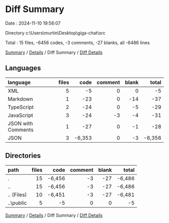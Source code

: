 # Diff Summary

Date : 2024-11-10 19:56:07

Directory c:\\Users\\murtin\\Desktop\\giga-chat\\src

Total : 15 files,  -6456 codes, -3 comments, -27 blanks, all -6486 lines

[Summary](results.md) / [Details](details.md) / Diff Summary / [Diff Details](diff-details.md)

## Languages
| language | files | code | comment | blank | total |
| :--- | ---: | ---: | ---: | ---: | ---: |
| XML | 5 | -5 | 0 | 0 | -5 |
| Markdown | 1 | -23 | 0 | -14 | -37 |
| TypeScript | 2 | -24 | 0 | -5 | -29 |
| JavaScript | 3 | -24 | -3 | -4 | -31 |
| JSON with Comments | 1 | -27 | 0 | -1 | -28 |
| JSON | 3 | -6,353 | 0 | -3 | -6,356 |

## Directories
| path | files | code | comment | blank | total |
| :--- | ---: | ---: | ---: | ---: | ---: |
| . | 15 | -6,456 | -3 | -27 | -6,486 |
| .. | 15 | -6,456 | -3 | -27 | -6,486 |
| .. (Files) | 10 | -6,451 | -3 | -27 | -6,481 |
| ..\\public | 5 | -5 | 0 | 0 | -5 |

[Summary](results.md) / [Details](details.md) / Diff Summary / [Diff Details](diff-details.md)